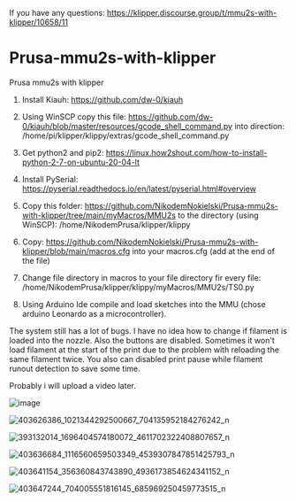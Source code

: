 If you have any questions:
https://klipper.discourse.group/t/mmu2s-with-klipper/10658/11


# Prusa-mmu2s-with-klipper
Prusa mmu2s with klipper

1. Install Kiauh:
https://github.com/dw-0/kiauh

2. Using WinSCP copy this file:
https://github.com/dw-0/kiauh/blob/master/resources/gcode_shell_command.py
into direction:
/home/pi/klipper/klippy/extras/gcode_shell_command.py

3. Get python2 and pip2:
https://linux.how2shout.com/how-to-install-python-2-7-on-ubuntu-20-04-lt

4. Install PySerial:
https://pyserial.readthedocs.io/en/latest/pyserial.html#overview

5. Copy this folder:
https://github.com/NikodemNokielski/Prusa-mmu2s-with-klipper/tree/main/myMacros/MMU2s
to the directory (using WinSCP):
/home/NikodemPrusa/klipper/klippy
 
6. Copy:
https://github.com/NikodemNokielski/Prusa-mmu2s-with-klipper/blob/main/macros.cfg
into your macros.cfg (add at the end of the file)

7. Change file directory in macros to your file directory fir every file:
/home/NikodemPrusa/klipper/klippy/myMacros/MMU2s/TS0.py

8. Using Arduino Ide compile and load sketches into the MMU (chose arduino Leonardo as a microcontroller).

The system still has a lot of bugs. I have no idea how to change if filament is loaded into the nozzle. Also the buttons are disabled. Sometimes it won't load filament at the start of the print due to the problem with reloading the same filament twice. You also can disabled print pause while filament runout detection to save some time.

Probably i will upload a video later.

![image](https://github.com/NikodemNokielski/Prusa-mmu2s-with-klipper/assets/67480958/04858723-99d5-48a9-be44-70bf6a57c24a)

![403626386_1021344292500667_704135952184276242_n](https://github.com/NikodemNokielski/Prusa-mmu2s-with-klipper/assets/67480958/d4b7dca7-9e4c-4d6d-8f82-3011242e2e39)

![393132014_1696404574180072_4611702322408807657_n](https://github.com/NikodemNokielski/Prusa-mmu2s-with-klipper/assets/67480958/87a3739b-9517-40b5-bd15-508e481a6dd5)

![403636684_1116560659503349_4539307847851425793_n](https://github.com/NikodemNokielski/Prusa-mmu2s-with-klipper/assets/67480958/13bc30a3-5061-45a3-8cb7-3a84ff5c55c2)

![403641154_356360843743890_4936173854624341152_n](https://github.com/NikodemNokielski/Prusa-mmu2s-with-klipper/assets/67480958/21d8625e-8c80-4b92-b859-e191c210ab27)

![403647244_704005551816145_685969250459773515_n](https://github.com/NikodemNokielski/Prusa-mmu2s-with-klipper/assets/67480958/5073b67b-d83d-4ad9-9de4-5a8527579240)
